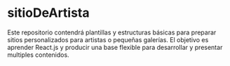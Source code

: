 # sitioDeArtista

Este repositorio contendrá plantillas y estructuras básicas para preparar sitios personalizados para artistas o pequeñas galerías.
El objetivo es aprender React.js y producir una base flexible para desarrollar y presentar multiples contenidos.